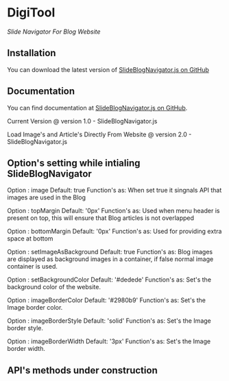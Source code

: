 # DigiTool



*Slide Navigator For Blog Website* 

## Installation

You can download the latest version of [SlideBlogNavigator.js on GitHub](https://github.com/Alok0110/DigiTool)


## Documentation

You can find documentation at [SlideBlogNavigator.js on GitHub](https://github.com/Alok0110/DigiTool).

Current Version @ version 1.0 - SlideBlogNavigator.js

Load Image's and Article's Directly From Website @ version 2.0 - SlideBlogNavigator.js


## Option's setting while intialing SlideBlogNavigator


Option : image
Default: true
Function's as: When set true it singnals API that images are used in the Blog

Option : topMargin
Default: '0px'
Function's as: Used when menu header is present on top, this will ensure that Blog articles is not overlapped

Option : bottomMargin
Default: '0px'
Function's as: Used for providing extra space at bottom

Option : setImageAsBackground
Default: true
Function's as: Blog images are displayed as background images in a container, if false normal image container is used.

Option : setBackgroundColor
Default: '#dedede'
Function's as: Set's the background color of the website.

Option : imageBorderColor
Default: '#2980b9'
Function's as: Set's the Image border color.

Option : imageBorderStyle
Default: 'solid'
Function's as: Set's the Image border style.

Option : imageBorderWidth
Default: '3px'
Function's as: Set's the Image border width.


## API's methods under construction




